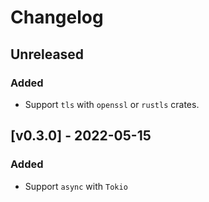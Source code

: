 # Changelog

## Unreleased
### Added
- Support `tls` with `openssl` or `rustls` crates.

## [v0.3.0] - 2022-05-15
### Added
- Support `async` with `Tokio`